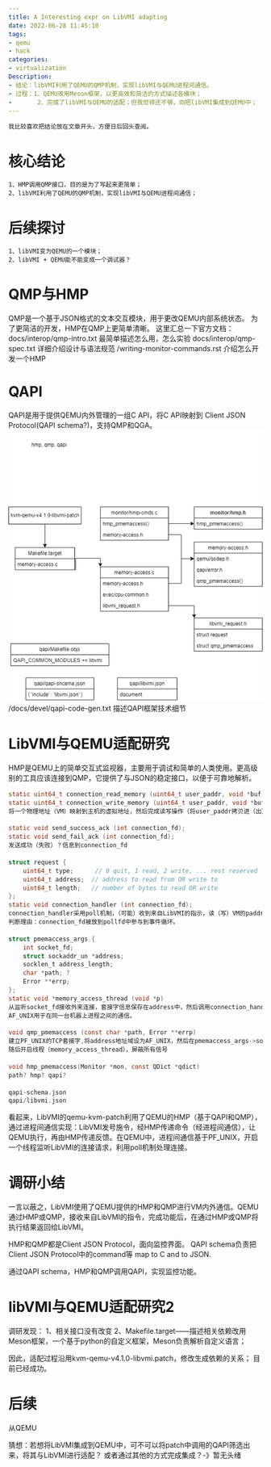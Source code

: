 ```yaml
---
title: A Interesting expr on LibVMI adapting
date: 2022-06-28 11:45:10
tags:
- qemu
- hack
categories:
- virtualization
Description: 
- 结论：libVMI利用了QEMU的QMP机制，实现libVMI与QEMU进程间通信。
- 过程：1、QEMU改用Meson框架，以更高效和简洁的方式描述各模块；
-       2、完成了libVMI与QEMU的适配；但我觉得还不够，向把libVMI集成到QEMU中；
---
```

    我比较喜欢把结论放在文章开头，方便日后回头查阅。
# 核心结论
    1、HMP调用QMP接口，目的是为了写起来更简单；
    2、libVMI利用了QEMU的QMP机制，实现libVMI与QEMU进程间通信；

# 后续探讨
    1、libVMI变为QEMU的一个模块；
    2、libVMI + QEMU能不能变成一个调试器？

# QMP与HMP
QMP是一个基于JSON格式的文本交互模块，用于更改QEMU内部系统状态。
为了更简洁的开发，HMP在QMP上更简单清晰。
这里汇总一下官方文档：
docs/interop/qmp-intro.txt      最简单描述怎么用，怎么实验
docs/interop/qmp-spec.txt       详细介绍设计与语法规范
 /writing-monitor-commands.rst  介绍怎么开发一个HMP


# QAPI
QAPI是用于提供QEMU内外管理的一组C API，将C API映射到 Client JSON Protocol(QAPI schema?)，支持QMP和QGA。
![](libvmi-patch/QAPI_Overview.png)
/docs/devel/qapi-code-gen.txt       描述QAPI框架技术细节

# LibVMI与QEMU适配研究
HMP是QEMU上的简单交互式监视器，主要用于调试和简单的人类使用。更高级别的工具应该连接到QMP，它提供了与JSON的稳定接口，以便于可靠地解析。
```c
static uint64_t connection_read_memory (uint64_t user_paddr, void *buf, uint64_t user_len);
static uint64_t connection_write_memory (uint64_t user_paddr, void *buf, uint64_t user_len);
将一个物理地址（VM）映射到主机的虚拟地址，然后完成读写操作（将user_paddr拷贝进（出）user_paddr所在的内存）

static void send_success_ack (int connection_fd);
static void send_fail_ack (int connection_fd);
发送成功（失败）？信息到connection_fd

struct request {
    uint64_t type;      // 0 quit, 1 read, 2 write, ... rest reserved
    uint64_t address;  // address to read from OR write to
    uint64_t length;   // number of bytes to read OR write
};
static void connection_handler (int connection_fd);
connection_handler采用poll机制，（可能）收到来自LibVMI的指示，读（写）VM的paddr。
判断理由：connection_fd被放到pollfd中参与到事件循环。

struct pmemaccess_args {
    int socket_fd;
    struct sockaddr_un *address;
    socklen_t address_length;
    char *path; ?
    Error **errp;
};
static void *memory_access_thread (void *p)
从监听socket_fd接收外来连接，套接字信息保存在address中，然后调用connection_handler。
AF_UNIX用于在同一台机器上进程之间的通信。

void qmp_pmemaccess (const char *path, Error **errp)
建立PF_UNIX的TCP套接字,将address地址域设为AF_UNIX，然后在pmemaccess_args->socket_fd监听外部连接。
随后开启线程（memory_access_thread），屏蔽所有信号

void hmp_pmemaccess(Monitor *mon, const QDict *qdict)
path? hmp? qapi?

qapi-schema.json
qapi/libvmi.json
```

看起来，LibVMI的qemu-kvm-patch利用了QEMU的HMP（基于QAPI和QMP），通过进程间通信实现：LibVMI发号施令，经HMP传递命令（经进程间通信），让QEMU执行，再由HMP传递反馈。在QEMU中，进程间通信基于PF_UNIX，开启一个线程监听LibVMI的连接请求，利用poll机制处理连接。


# 调研小结
一言以蔽之，LibVMI使用了QEMU提供的HMP和QMP进行VM内外通信。QEMU通过HMP或QMP，接收来自LibVMI的指令，完成功能后，在通过HMP或QMP将执行结果返回给LibVMI。

HMP和QMP都是Client JSON Protocol，面向监控界面。
QAPI schema负责把Client JSON Protocol中的command等 map to C and to JSON.

通过QAPI schema，HMP和QMP调用QAPI，实现监控功能。

# libVMI与QEMU适配研究2
调研发现：
    1、相关接口没有改变
    2、Makefile.target——描述相关依赖改用Meson框架，一个基于python的自定义框架，Meson负责解析自定义语言；

因此，适配过程沿用kvm-qemu-v4.1.0-libvmi.patch，修改生成依赖的关系；
目前已经成功。

# 后续
从QEMU



猜想：若想将LibVMI集成到QEMU中，可不可以将patch中调用的QAPI筛选出来，将其与LibVMI进行适配？
        或者通过其他的方式完成集成？-》暂无头绪